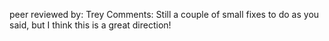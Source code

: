 peer reviewed by: Trey
Comments: Still a couple of small fixes to do as you said, but I think this is a great direction!
